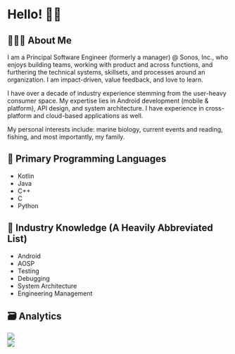 # Hello! 👋🏻

## 👨🏻‍💼 About Me

I am a Principal Software Engineer (formerly a manager) @ Sonos, Inc., who enjoys building teams, working with product and across functions, and furthering the technical systems, skillsets, and processes around an organization. I am impact-driven, value feedback, and love to learn.

I have over a decade of industry experience stemming from the user-heavy consumer space. My expertise lies in Android development (mobile & platform), API design, and system architecture. I have experience in cross-platform and cloud-based applications as well.

My personal interests include: marine biology, current events and reading, fishing, and most importantly, my family.

## 📔 Primary Programming Languages

- Kotlin
- Java
- C++
- C
- Python

## 📓 Industry Knowledge (A Heavily Abbreviated List)

- Android
- AOSP
- Testing
- Debugging
- System Architecture
- Engineering Management

## 🗃️ Analytics

<a href="https://github.com/papezjustin">
  <img align="center" src="https://github-readme-stats.vercel.app/api?username=papezjustin&show_icons=true&show=reviews,discussions_started,discussions_answered,prs_merged&hide=stars,contribs"/>
  <br>
  <img align="center" src="https://github-readme-stats.vercel.app/api/top-langs/?username=papezjustin&hide_progress=true"/>
</a>
